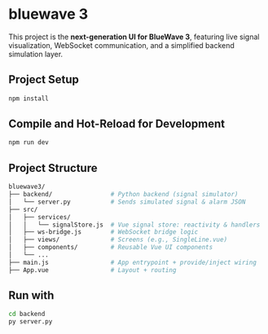 # bluewave 3

This project is the **next-generation UI for BlueWave 3**, featuring live signal visualization, WebSocket communication, and a simplified backend simulation layer.

## Project Setup

```sh
npm install
```

## Compile and Hot-Reload for Development


```sh
npm run dev
```
## Project Structure

```sh
bluewave3/
├── backend/                # Python backend (signal simulator)
│   └── server.py           # Sends simulated signal & alarm JSON
├── src/
│   ├── services/
│   │   └── signalStore.js  # Vue signal store: reactivity & handlers
│   ├── ws-bridge.js        # WebSocket bridge logic
│   ├── views/              # Screens (e.g., SingleLine.vue)
│   ├── components/         # Reusable Vue UI components
│   └── ...
├── main.js                 # App entrypoint + provide/inject wiring
├── App.vue                 # Layout + routing
```
## Run with

```sh
cd backend
py server.py
```